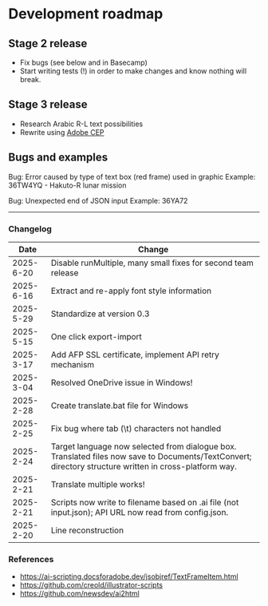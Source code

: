 # Development roadmap

## Stage 2 release
* Fix bugs (see below and in Basecamp)
* Start writing tests (!) in order to make changes and know nothing will break.

## Stage 3 release
* Research Arabic R-L text possibilities
* Rewrite using [Adobe CEP](https://github.com/Adobe-CEP)

## Bugs and examples

Bug: Error caused by type of text box (red frame) used in graphic
Example: 36TW4YQ - Hakuto-R lunar mission

Bug: Unexpected end of JSON input
Example: 36YA72

---
### Changelog

Date | Change
----|-----
2025-6-20 | Disable runMultiple, many small fixes for second team release
2025-6-16 | Extract and re-apply font style information
2025-5-29 | Standardize at version 0.3
2025-5-15 | One click export-import
2025-3-17 | Add AFP SSL certificate, implement API retry mechanism
2025-3-04 | Resolved OneDrive issue in Windows!
2025-2-28 | Create translate.bat file for Windows
2025-2-25 | Fix bug where tab (\t) characters not handled
2025-2-24 | Target language now selected from dialogue box. Translated files now save to Documents/TextConvert; directory structure written in cross-platform way.
2025-2-21 | Translate multiple works!
2025-2-21 | Scripts now write to filename based on .ai file (not input.json); API URL now read from config.json.
2025-2-20 |  Line reconstruction

### References
* https://ai-scripting.docsforadobe.dev/jsobjref/TextFrameItem.html
* https://github.com/creold/illustrator-scripts
* https://github.com/newsdev/ai2html

